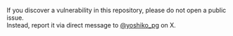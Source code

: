 If you discover a vulnerability in this repository, please do not open a public issue.  
Instead, report it via direct message to [@yoshiko_pg](https://x.com/yoshiko_pg) on X.
